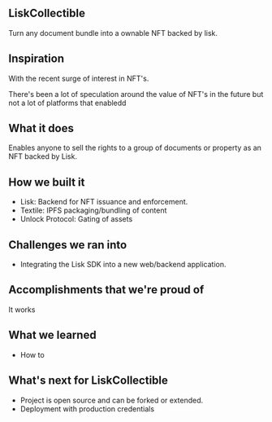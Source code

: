 LiskCollectible
---

Turn any document bundle into a ownable NFT backed by lisk.

## Inspiration
With the recent surge of interest in NFT's.

There's been a lot of speculation around the value of NFT's in the future but not a lot of platforms that enabledd

## What it does
Enables anyone to sell the rights to a group of documents or property as an NFT backed by Lisk.

## How we built it
* Lisk: Backend for NFT issuance and enforcement.
* Textile: IPFS packaging/bundling of content
* Unlock Protocol: Gating of assets

## Challenges we ran into
* Integrating the Lisk SDK into a new web/backend application.

## Accomplishments that we're proud of
It works
## What we learned
* How to 

## What's next for LiskCollectible
* Project is open source and can be forked or extended.
* Deployment with production credentials
